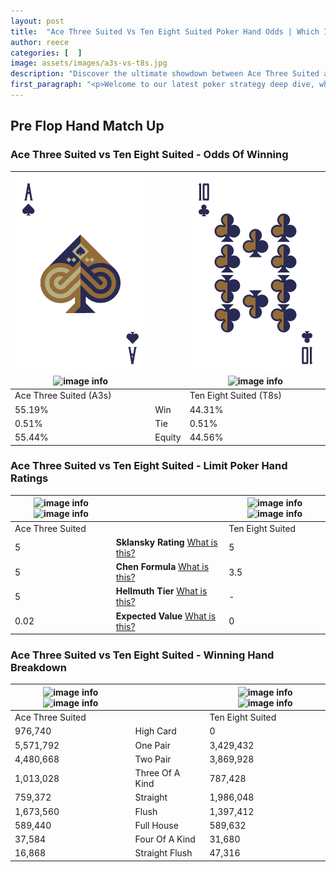 ```yaml
---
layout: post
title:  "Ace Three Suited Vs Ten Eight Suited Poker Hand Odds | Which Is The Better Hand In Poker? A Complete Guide"
author: reece
categories: [  ]
image: assets/images/a3s-vs-t8s.jpg
description: "Discover the ultimate showdown between Ace Three Suited and Ten Eight Suited in poker! Uncover the odds, strategies, and scenarios where one hand triumphs over the other. Get ready to up your poker game with this thrilling analysis."
first_paragraph: "<p>Welcome to our latest poker strategy deep dive, where we're pitting two distinct hands against each other in a high-stakes showdown: Ace Three Suited vs Ten Eight Suited.</p><p>In the dynamic world of poker, every decision counts, and knowing which hand holds the upper hand is key to your success at the table.</p><p>In this article, we'll dissect these two hands, explore the scenarios where one dominates the other, and equip you with the knowledge to make strategic choices that can tip the odds in your favor.</p><p>Get ready to unravel the intriguing dynamics of these poker hands and elevate your game to new heights.</p>"
---
```




[comment]: # (sp0)

## Pre Flop Hand Match Up

<div class="table hand-ratings" markdown="1"> 



### Ace Three Suited vs Ten Eight Suited - Odds Of Winning


    
| ![image info](assets/images/hand1/a.png) ![image info](assets/images/hand1/3s.png) |  | ![image info](assets/images/hand2/t.png) ![image info](assets/images/hand2/8s.png) |
| -------- | -------- | -------- |
| Ace Three Suited (A3s) |  | Ten Eight Suited (T8s) |
| 55.19% | Win | 44.31% |
| 0.51% | Tie | 0.51% |
| 55.44% | Equity | 44.56% |




[comment]: # (sp1)



### Ace Three Suited vs Ten Eight Suited - Limit Poker Hand Ratings


    
| ![image info](https://www.riverpairs.com/assets/images/hand1/a.png) ![image info](https://www.riverpairs.com/assets/images/hand1/3s.png) |  | ![image info](https://www.riverpairs.com/assets/images/hand2/t.png) ![image info](https://www.riverpairs.com/assets/images/hand2/8s.png) |
| -------- | -------- | -------- |
| Ace Three Suited |  | Ten Eight Suited |
| 5 | **Sklansky Rating** [What is this?](/sklansky-rating-explained) | 5 |
| 5 | **Chen Formula** [What is this?](/chen-formula-explained) | 3.5 |
| 5 | **Hellmuth Tier** [What is this?](/Hellmuth-tier-explained) | - |
| 0.02 | **Expected Value** [What is this?](/expected-value-explained) | 0 |




[comment]: # (sp2)



### Ace Three Suited vs Ten Eight Suited - Winning Hand Breakdown


    
| ![image info](https://www.riverpairs.com/assets/images/hand1/a.png) ![image info](https://www.riverpairs.com/assets/images/hand1/3s.png) |  | ![image info](https://www.riverpairs.com/assets/images/hand2/t.png) ![image info](https://www.riverpairs.com/assets/images/hand2/8s.png) |
| -------- | -------- | -------- |
| Ace Three Suited |  | Ten Eight Suited |
| 976,740 | High Card | 0 |
| 5,571,792 | One Pair | 3,429,432 |
| 4,480,668 | Two Pair | 3,869,928 |
| 1,013,028 | Three Of A Kind | 787,428 |
| 759,372 | Straight | 1,986,048 |
| 1,673,560 | Flush | 1,397,412 |
| 589,440 | Full House | 589,632 |
| 37,584 | Four Of A Kind | 31,680 |
| 16,868 | Straight Flush | 47,316 |




[comment]: # (sp3)



</div>

[comment]: # (sp4)



[comment]: # (sp5)

